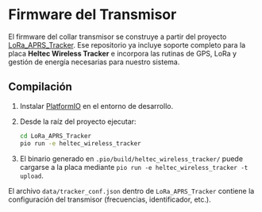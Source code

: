 # Firmware del Transmisor

El firmware del collar transmisor se construye a partir del proyecto
[LoRa_APRS_Tracker](../../LoRa_APRS_Tracker). Ese repositorio ya incluye
soporte completo para la placa **Heltec Wireless Tracker** e incorpora las
rutinas de GPS, LoRa y gestión de energía necesarias para nuestro sistema.

## Compilación

1. Instalar [PlatformIO](https://platformio.org/install) en el entorno de
   desarrollo.
2. Desde la raíz del proyecto ejecutar:

   ```bash
   cd LoRa_APRS_Tracker
   pio run -e heltec_wireless_tracker
   ```

3. El binario generado en `.pio/build/heltec_wireless_tracker/` puede
   cargarse a la placa mediante `pio run -e heltec_wireless_tracker -t upload`.

El archivo `data/tracker_conf.json` dentro de `LoRa_APRS_Tracker` contiene la
configuración del transmisor (frecuencias, identificador, etc.).
